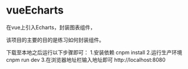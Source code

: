 # vueEcharts

在vue上引入Echarts，封装图表组件，

该项目的主要的目的是练习如何封装组件。

下载至本地之后运行以下步骤即可： 
1.安装依赖 cnpm install 
2.运行生产环境 cnpm run dev 
3.在浏览器地址栏输入地址即可 http://localhost:8080
